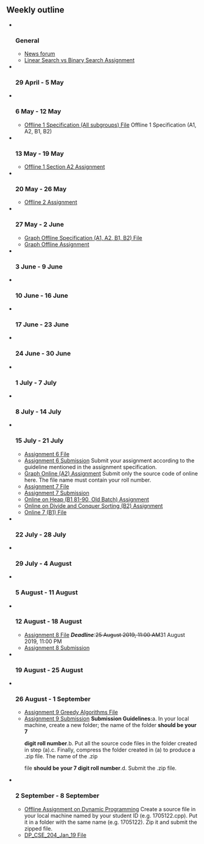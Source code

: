 <h2>Weekly outline</h2><ul><li><img width="1" height="1" src="..%5C..%5CJanuary%202018%5CCSE102%5Cfile%5Cspacer.gif" />
<img width="1" height="1" src="..%5C..%5CJanuary%202018%5CCSE102%5Cfile%5Cspacer.gif" />
<h3>General</h3>
<ul><li>
<a href="News%20forum">News forum</a>



</li><li>
<a href="Linear%20Search%20vs%20Binary%20Search%20Assignment">Linear Search vs Binary Search Assignment</a>



</li></ul>
</li><li><img width="1" height="1" src="..%5C..%5CJanuary%202018%5CCSE102%5Cfile%5Cspacer.gif" />
<img width="1" height="1" src="..%5C..%5CJanuary%202018%5CCSE102%5Cfile%5Cspacer.gif" />
<h3>29 April - 5 May</h3>
<ul></ul>
</li><li><img width="1" height="1" src="..%5C..%5CJanuary%202018%5CCSE102%5Cfile%5Cspacer.gif" />
<img width="1" height="1" src="..%5C..%5CJanuary%202018%5CCSE102%5Cfile%5Cspacer.gif" />
<h3>6 May - 12 May</h3>
<ul><li>
<a href="file%5CCSE%20204Offline%201.pdf">Offline 1 Specification (All subgroups) File</a>
Offline 1 Specification (A1, A2, B1, B2)<br />





</li></ul>
</li><li><img width="1" height="1" src="..%5C..%5CJanuary%202018%5CCSE102%5Cfile%5Cspacer.gif" />
<img width="1" height="1" src="..%5C..%5CJanuary%202018%5CCSE102%5Cfile%5Cspacer.gif" />
<h3>13 May - 19 May</h3>
<ul><li>
<a href="Offline%201%20Section%20A2%20Assignment">Offline 1 Section A2 Assignment</a>



</li></ul>
</li><li><img width="1" height="1" src="..%5C..%5CJanuary%202018%5CCSE102%5Cfile%5Cspacer.gif" />
<img width="1" height="1" src="..%5C..%5CJanuary%202018%5CCSE102%5Cfile%5Cspacer.gif" />
<h3>20 May - 26 May</h3>
<ul><li>
<a href="Offline%202%20Assignment">Offline 2 Assignment</a>



</li></ul>
</li><li><img width="1" height="1" src="..%5C..%5CJanuary%202018%5CCSE102%5Cfile%5Cspacer.gif" />
<img width="1" height="1" src="..%5C..%5CJanuary%202018%5CCSE102%5Cfile%5Cspacer.gif" />
<h3>27 May - 2 June</h3>
<ul><li>
<a href="file%5CGraph_Offline.zip">Graph Offline Specification (A1, A2, B1, B2) File</a>



</li><li>
<a href="Graph%20Offline%20Assignment">Graph Offline Assignment</a>



</li></ul>
</li><li><img width="1" height="1" src="..%5C..%5CJanuary%202018%5CCSE102%5Cfile%5Cspacer.gif" />
<img width="1" height="1" src="..%5C..%5CJanuary%202018%5CCSE102%5Cfile%5Cspacer.gif" />
<h3>3 June - 9 June</h3>
<ul></ul>
</li><li><img width="1" height="1" src="..%5C..%5CJanuary%202018%5CCSE102%5Cfile%5Cspacer.gif" />
<img width="1" height="1" src="..%5C..%5CJanuary%202018%5CCSE102%5Cfile%5Cspacer.gif" />
<h3>10 June - 16 June</h3>
<ul></ul>
</li><li><img width="1" height="1" src="..%5C..%5CJanuary%202018%5CCSE102%5Cfile%5Cspacer.gif" />
<img width="1" height="1" src="..%5C..%5CJanuary%202018%5CCSE102%5Cfile%5Cspacer.gif" />
<h3>17 June - 23 June</h3>
<ul></ul>
</li><li><img width="1" height="1" src="..%5C..%5CJanuary%202018%5CCSE102%5Cfile%5Cspacer.gif" />
<img width="1" height="1" src="..%5C..%5CJanuary%202018%5CCSE102%5Cfile%5Cspacer.gif" />
<h3>24 June - 30 June</h3>
<ul></ul>
</li><li><img width="1" height="1" src="..%5C..%5CJanuary%202018%5CCSE102%5Cfile%5Cspacer.gif" />
<img width="1" height="1" src="..%5C..%5CJanuary%202018%5CCSE102%5Cfile%5Cspacer.gif" />
<h3>1 July - 7 July</h3>
<ul></ul>
</li><li><img width="1" height="1" src="..%5C..%5CJanuary%202018%5CCSE102%5Cfile%5Cspacer.gif" />
<img width="1" height="1" src="..%5C..%5CJanuary%202018%5CCSE102%5Cfile%5Cspacer.gif" />
<h3>8 July - 14 July</h3>
<ul></ul>
</li><li><img width="1" height="1" src="..%5C..%5CJanuary%202018%5CCSE102%5Cfile%5Cspacer.gif" />
<img width="1" height="1" src="..%5C..%5CJanuary%202018%5CCSE102%5Cfile%5Cspacer.gif" />
<h3>15 July - 21 July</h3>
<ul><li>
<a href="file%5CAssignment%206.pdf">Assignment 6 File</a>



</li><li>
<a href="Assignment%206%20Submission">Assignment 6 Submission</a>
Submit your assignment according to the guideline mentioned in the assignment specification.





</li><li>
<a href="Graph%20Online%20%28A2%29%20Assignment">Graph Online (A2) Assignment</a>
Submit only the source code of online here. The file name must contain your roll number.





</li><li>
<a href="file%5COffline7.zip">Assignment 7  File</a>



</li><li>
<a href="Assignment%207%20Submission">Assignment 7 Submission</a>



</li><li>
<a href="Online%20on%20Heap%20%28B1%2081-90%2C%20Old%20Batch%29%20Assignment">Online on Heap (B1 81-90, Old Batch) Assignment</a>



</li><li>
<a href="Online%20on%20Divide%20and%20Conquer%20Sorting%20%28B2%29%20Assignment">Online on Divide and Conquer Sorting (B2) Assignment</a>



</li><li>
<a href="file%5COnline7_B1.docx">Online 7 (B1) File</a>



</li></ul>
</li><li><img width="1" height="1" src="..%5C..%5CJanuary%202018%5CCSE102%5Cfile%5Cspacer.gif" />
<img width="1" height="1" src="..%5C..%5CJanuary%202018%5CCSE102%5Cfile%5Cspacer.gif" />
<h3>22 July - 28 July</h3>
<ul></ul>
</li><li><img width="1" height="1" src="..%5C..%5CJanuary%202018%5CCSE102%5Cfile%5Cspacer.gif" />
<img width="1" height="1" src="..%5C..%5CJanuary%202018%5CCSE102%5Cfile%5Cspacer.gif" />
<h3>29 July - 4 August</h3>
<ul></ul>
</li><li><img width="1" height="1" src="..%5C..%5CJanuary%202018%5CCSE102%5Cfile%5Cspacer.gif" />
<img width="1" height="1" src="..%5C..%5CJanuary%202018%5CCSE102%5Cfile%5Cspacer.gif" />
<h3>5 August - 11 August</h3>
<ul></ul>
</li><li><img width="1" height="1" src="..%5C..%5CJanuary%202018%5CCSE102%5Cfile%5Cspacer.gif" />
<img width="1" height="1" src="..%5C..%5CJanuary%202018%5CCSE102%5Cfile%5Cspacer.gif" />
<h3>12 August - 18 August</h3>
<ul><li>
<a href="file%5CAssignment_Set.pdf">Assignment 8 File</a>
<b><em>Deadline</em></b>:<strike>25 August 2019, 11:00 AM</strike>31 August 2019, 11:00 PM





</li><li>
<a href="Assignment%208%20Submission">Assignment 8 Submission</a>



</li></ul>
</li><li><img width="1" height="1" src="..%5C..%5CJanuary%202018%5CCSE102%5Cfile%5Cspacer.gif" />
<img width="1" height="1" src="..%5C..%5CJanuary%202018%5CCSE102%5Cfile%5Cspacer.gif" />
<h3>19 August - 25 August</h3>
<ul></ul>
</li><li><img width="1" height="1" src="..%5C..%5CJanuary%202018%5CCSE102%5Cfile%5Cspacer.gif" />
<img width="1" height="1" src="..%5C..%5CJanuary%202018%5CCSE102%5Cfile%5Cspacer.gif" />
<h3>26 August - 1 September</h3>
<ul><li>
<a href="file%5CData_Structure_Greedy_Algorithm_Offline.pdf">Assignment 9 Greedy Algorithms File</a>



</li><li>
<a href="Assignment%209%20Submission">Assignment 9 Submission</a>
<b>Submission Guidelines:</b>a. In your local machine, create a new folder; the name of the folder <b>should be your 7
digit roll number</b>.b. Put all the source code files in the folder created in step (a).c. Finally, compress the folder created in (a) to produce a .zip file. The name of the .zip
file <b>should be your 7 digit roll number</b>.d. Submit the .zip file.<br />





</li></ul>
</li><li><img width="1" height="1" src="..%5C..%5CJanuary%202018%5CCSE102%5Cfile%5Cspacer.gif" />
<img width="1" height="1" src="..%5C..%5CJanuary%202018%5CCSE102%5Cfile%5Cspacer.gif" />
<h3>2 September - 8 September</h3>
<ul><li>
<a href="Offline%20Assignment%20on%20Dynamic%20Programming">Offline Assignment on Dynamic Programming</a>
Create a source file in your local machine named by your student ID (e.g. 1705122.cpp). Put it in a folder with the same name (e.g. 1705122). Zip it and submit the zipped file. 





</li><li>
<a href="file%5CDP_Jan_2019_CSE_204.pdf">DP_CSE_204_Jan_19 File</a>



</li></ul>
</li></ul>
